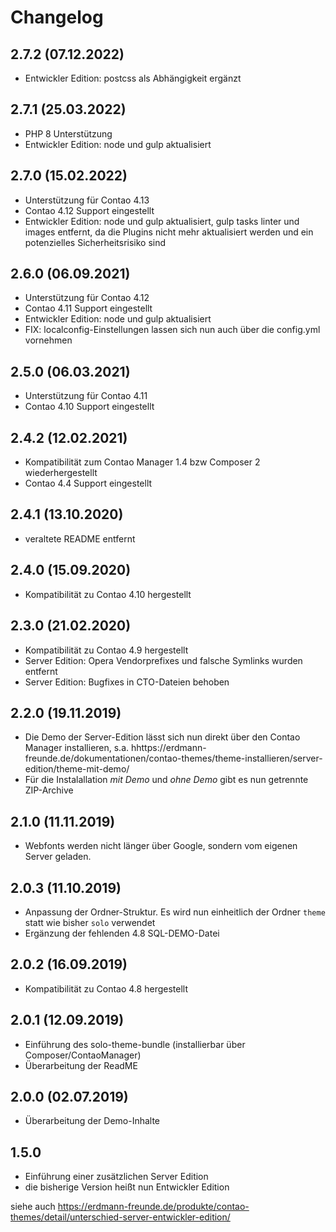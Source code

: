 # Changelog

## 2.7.2 (07.12.2022)
- Entwickler Edition: postcss als Abhängigkeit ergänzt

## 2.7.1 (25.03.2022)
- PHP 8 Unterstützung
- Entwickler Edition: node und gulp aktualisiert

## 2.7.0 (15.02.2022)
- Unterstützung für Contao 4.13
- Contao 4.12 Support eingestellt
- Entwickler Edition: node und gulp aktualisiert, gulp tasks linter und images entfernt, da die Plugins nicht mehr aktualisiert werden und ein potenzielles Sicherheitsrisiko sind

## 2.6.0 (06.09.2021)
- Unterstützung für Contao 4.12
- Contao 4.11 Support eingestellt
- Entwickler Edition: node und gulp aktualisiert
- FIX: localconfig-Einstellungen lassen sich nun auch über die config.yml vornehmen

## 2.5.0 (06.03.2021)
- Unterstützung für Contao 4.11
- Contao 4.10 Support eingestellt

## 2.4.2 (12.02.2021)
- Kompatibilität zum Contao Manager 1.4 bzw Composer 2 wiederhergestellt
- Contao 4.4 Support eingestellt

## 2.4.1 (13.10.2020)
- veraltete README entfernt

## 2.4.0 (15.09.2020)
- Kompatibilität zu Contao 4.10 hergestellt 

## 2.3.0 (21.02.2020)
- Kompatibilität zu Contao 4.9 hergestellt
- Server Edition: Opera Vendorprefixes und falsche Symlinks wurden entfernt
- Server Edition: Bugfixes in CTO-Dateien behoben

## 2.2.0 (19.11.2019)
- Die Demo der Server-Edition lässt sich nun direkt über den Contao Manager installieren, s.a. hhttps://erdmann-freunde.de/dokumentationen/contao-themes/theme-installieren/server-edition/theme-mit-demo/
- Für die Instalallation _mit Demo_ und _ohne Demo_ gibt es nun getrennte ZIP-Archive

## 2.1.0 (11.11.2019)
- Webfonts werden nicht länger über Google, sondern vom eigenen Server geladen.  

## 2.0.3 (11.10.2019)
- Anpassung der Ordner-Struktur. Es wird nun einheitlich der Ordner `theme` statt wie bisher `solo` verwendet
- Ergänzung der fehlenden 4.8 SQL-DEMO-Datei

## 2.0.2 (16.09.2019)
- Kompatibilität zu Contao 4.8 hergestellt

## 2.0.1 (12.09.2019)
- Einführung des solo-theme-bundle (installierbar über Composer/ContaoManager)
- Überarbeitung der ReadME

## 2.0.0 (02.07.2019)
- Überarbeitung der Demo-Inhalte

## 1.5.0
- Einführung einer zusätzlichen Server Edition
- die bisherige Version heißt nun Entwickler Edition

siehe auch https://erdmann-freunde.de/produkte/contao-themes/detail/unterschied-server-entwickler-edition/